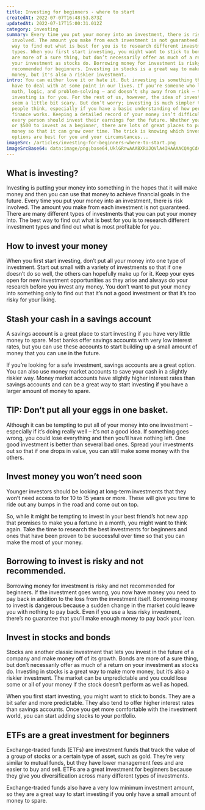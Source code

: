 ```yaml
---
title: Investing for beginners - where to start
createdAt: 2022-07-07T16:48:53.873Z
updatedAt: 2022-07-17T15:00:31.012Z
category: investing
summary: Every time you put your money into an investment, there is risk
  involved. The amount you make from each investment is not guaranteed. The best
  way to find out what is best for you is to research different investment
  types. When you first start investing, you might want to stick to bonds - they
  are more of a sure thing, but don’t necessarily offer as much of a return on
  your investment as stocks do. Borrowing money for investment is risky and not
  recommended for beginners. Investing in stocks is a great way to make more
  money, but it's also a riskier investment.
intro: You can either love it or hate it. But investing is something that we all
  have to deal with at some point in our lives. If you’re someone who likes
  math, logic, and problem-solving – and doesn’t shy away from risk – then maybe
  investing is for you. For the rest of us, however, the idea of investing can
  seem a little bit scary. But don’t worry; investing is much simpler than most
  people think, especially if you have a basic understanding of how personal
  finance works. Keeping a detailed record of your money isn’t difficult and
  every person should invest their earnings for the future. Whether you have $5
  or $500 to invest as a beginner, there are lots of great places to put that
  money so that it can grow over time. The trick is knowing which investment
  options are best for you and your circumstances...
imageSrc: /articles/investing-for-beginners-where-to-start.png
imageSrcBase64: data:image/png;base64,UklGRnwAAABXRUJQVlA4IHAAAACQAgCdASoKAAoAAUAmJbACdAYtBwkZFHI0YUMmwAD+/EADwvaM1ak8l7G0w6d+LfV+IRvc9PPKHJpv/PpH1gxO4Km4fq/bwuxi4laxkfo263kDaV4vWtIc7wiUpLbn+Jy+bcWCb//5H/miEzsyAAAA
---
```


## What is investing?

Investing is putting your money into something in the hopes that it will make money and then you can use that money to achieve financial goals in the future. Every time you put your money into an investment, there is risk involved. The amount you make from each investment is not guaranteed.
There are many different types of investments that you can put your money into. The best way to find out what is best for you is to research different investment types and find out what is most profitable for you.

## How to invest your money

When you first start investing, don’t put all your money into one type of investment. Start out small with a variety of investments so that if one doesn’t do so well, the others can hopefully make up for it.
Keep your eyes open for new investment opportunities as they arise and always do your research before you invest any money. You don’t want to put your money into something only to find out that it’s not a good investment or that it’s too risky for your liking.

## Stash your cash in a savings account

A savings account is a great place to start investing if you have very little money to spare. Most banks offer savings accounts with very low interest rates, but you can use these accounts to start building up a small amount of money that you can use in the future.

If you’re looking for a safe investment, savings accounts are a great option. You can also use money market accounts to save your cash in a slightly riskier way. Money market accounts have slightly higher interest rates than savings accounts and can be a great way to start investing if you have a larger amount of money to spare.

## TIP: Don’t put all your eggs in one basket.

Although it can be tempting to put all of your money into one investment – especially if it’s doing really well – it’s not a good idea. If something goes wrong, you could lose everything and then you’ll have nothing left.
One good investment is better than several bad ones. Spread your investments out so that if one drops in value, you can still make some money with the others.

## Invest money you won’t need soon

Younger investors should be looking at long-term investments that they won’t need access to for 10 to 15 years or more. These will give you time to ride out any bumps in the road and come out on top.

So, while it might be tempting to invest in your best friend’s hot new app that promises to make you a fortune in a month, you might want to think again. Take the time to research the best investments for beginners and ones that have been proven to be successful over time so that you can make the most of your money.

## Borrowing to invest is risky and not recommended.

Borrowing money for investment is risky and not recommended for beginners. If the investment goes wrong, you now have money you need to pay back in addition to the loss from the investment itself.
Borrowing money to invest is dangerous because a sudden change in the market could leave you with nothing to pay back. Even if you use a less risky investment, there’s no guarantee that you’ll make enough money to pay back your loan.

## Invest in stocks and bonds

Stocks are another classic investment that lets you invest in the future of a company and make money off of its growth. Bonds are more of a sure thing, but don’t necessarily offer as much of a return on your investment as stocks do.
Investing in stocks is a great way to make more money, but it’s also a riskier investment. The market can be unpredictable and you could lose some or all of your money if the stock doesn’t perform as well as hoped.

When you first start investing, you might want to stick to bonds. They are a bit safer and more predictable. They also tend to offer higher interest rates than savings accounts. Once you get more comfortable with the investment world, you can start adding stocks to your portfolio.

## ETFs are a great investment for beginners

Exchange-traded funds (ETFs) are investment funds that track the value of a group of stocks or a certain type of asset, such as gold. They’re very similar to mutual funds, but they have lower management fees and are easier to buy and sell. ETFs are a great investment for beginners because they give you diversification across many different types of investments.

Exchange-traded funds also have a very low minimum investment amount, so they are a great way to start investing if you only have a small amount of money to spare.
